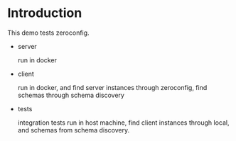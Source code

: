 # Introduction

This demo tests zeroconfig. 

* server

  run in docker
  
* client

  run in docker, and find server instances through zeroconfig, find schemas through
  schema discovery
  
* tests

  integration tests run in host machine, find client instances through local, 
  and schemas from schema discovery. 